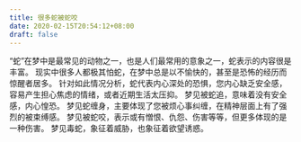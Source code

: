 ```yaml
---
title: 很多蛇被蛇咬
date: 2020-02-15T20:54:12+08:00
draft: false
---
```


“蛇”在梦中是最常见的动物之一，也是人们最常用的意象之一，蛇表示的内容很是丰富。
现实中很多人都极其怕蛇，在梦中总是以不愉快的，甚至是恐怖的经历而惊醒者居多。
针对如此情况分析，蛇代表内心深处的恐惧，您内心缺乏安全感，容易产生担心焦虑的情绪，或者近期生活太压抑。
梦见被蛇追，意味着没有安全感，内心惶恐。
梦见蛇缠身，主要体现了您被烦心事纠缠，在精神层面上有了强烈的被束缚感。
梦见被蛇咬，表示或有憎恨、仇怨、伤害等等，但更多体现的是一种伤害。
梦见毒蛇，象征着威胁，也象征着欲望诱惑。
